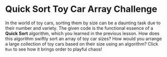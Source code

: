 # Quick Sort Toy Car Array Challenge

In the world of toy cars, sorting them by size can be a daunting task due to their number and variety. The given code is the functional essence of a **Quick Sort** algorithm, which you learned in the previous lesson. How does this algorithm swiftly sort an array of toy car sizes? How would you arrange a large collection of toy cars based on their size using an algorithm? Click `Run` to see how it brings order to playful chaos!
